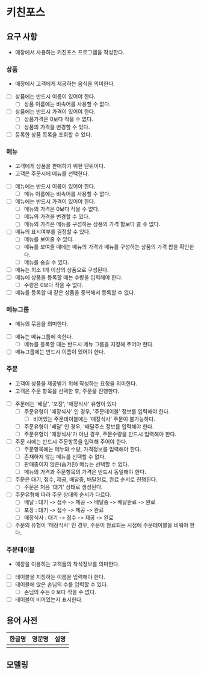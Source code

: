 # 키친포스

## 요구 사항
- 매장에서 사용하는 키친포스 프로그램을 작성한다.
### 상품
  - 매장에서 고객에게 제공하는 음식을 의미한다.
  - [ ] 상품에는 반드시 이름이 있어야 한다.
    - [ ] 상품 이름에는 비속어를 사용할 수 없다.
  - [ ] 상품에는 반드시 가격이 있어야 한다.
    - [ ] 상품가격은 0보다 작을 수 없다.
    - [ ] 상품의 가격을 변경할 수 있다.
  - [ ] 등록한 상품 목록을 조회할 수 있다.

### 메뉴
  - 고객에게 상품을 판매하기 위한 단위이다.
  - 고객은 주문시에 메뉴를 선택한다.
  - [ ] 메뉴에는 반드시 이름이 있어야 한다.
    - [ ] 메뉴 이름에는 비속어를 사용할 수 없다.
  - [ ] 메뉴에는 반드시 가격이 있어야 한다.
    - [ ] 메뉴의 가격은 0보다 작을 수 없다.
    - [ ] 메뉴의 가격을 변경할 수 있다.
    - [ ] 메뉴의 가격은 메뉴를 구성하는 상품의 가격 합보다 클 수 없다.
  - [ ] 메뉴의 표시여부를 결정할 수 있다.
    - [ ] 메뉴를 보여줄 수 있다.
    - [ ] 메뉴를 보여줄 때에는 메뉴의 가격과 메뉴를 구성하는 상품의 가격 합을 확인한다.
    - [ ] 메뉴를 숨길 수 있다.
  - [ ] 메뉴는 최소 1개 이상의 상품으로 구성된다.
  - [ ] 메뉴에 상품을 등록할 때는 수량을 입력해야 한다.
    - [ ] 수량은 0보다 작을 수 없다.
  - [ ] 메뉴를 등록할 때 같은 상품을 중복해서 등록할 수 없다.

### 메뉴그룹
- 메뉴의 묶음을 의미한다.
- [ ] 메뉴는 메뉴그룹에 속한다.
  - [ ] 메뉴를 등록할 때는 반드시 메뉴 그룹을 지정해 주어야 한다.
- [ ] 메뉴그룹에는 반드시 이름이 있어야 한다.

### 주문
 - 고객이 상품을 제공받기 위해 작성하는 요청을 의미한다.
 - 고객은 주문 항목을 선택한 후, 주문을 진행한다.
 - [ ] 주문에는 '배달', '포장', '매장식사' 유형이 있다
   - [ ] 주문유형이 '매장식사' 인 경우, '주문테이블' 정보를 입력해야 한다.
     - [ ] 비어있는 주문테이블에는 '매장식사' 주문이 불가능하다.
   - [ ] 주문유형이 '배달' 인 경우, '배달주소 정보를 입력해야 한다.
   - [ ] 주문유형이 '매장식사'가 아닌 경우, 주문수량을 만드시 입력해야 한다.
 - [ ] 주문 시에는 반드시 주문항목을 입력해 주어야 한다.
   - [ ] 주문항목에는 메뉴와 수량, 가격정보를 입력해야 한다.
   - [ ] 존재하지 않는 메뉴를 선택할 수 없다.
   - [ ] 판매중이지 않은(숨겨진) 메뉴는 선택할 수 없다.
   - [ ] 메뉴의 가격과 주문항목의 가격은 반드시 동일해야 한다.
 - [ ] 주문은 대기, 접수, 제공, 배달중, 배달완료, 완료 순서로 진행된다.
   - [ ] 주문은 처음 '대기' 상태로 생성된다.
 - [ ] 주문유형에 따라 주문 상태의 순서가 다르다.
   - [ ] 배달 : 대기 -> 접수 -> 제공 -> 배달중 -> 배달완료 -> 완료
   - [ ] 포장 : 대기 -> 접수 -> 제공 -> 완료
   - [ ] 매장식사 : 대기 -> 접수 -> 제공 -> 완료
 - [ ] 주문의 유형이 '매장식사' 인 경우, 주문이 완료되는 시점에 주문테이블을 비워야 한다.

### 주문테이블
 - 매장을 이용하는 고객들의 착석정보를 의미한다.
 - [ ] 테이블을 지칭하는 이름을 입력해야 한다.
 - [ ] 테이블에 앉은 손님의 수를 입력할 수 있다.
   - [ ] 손님의 수는 0 보다 작을 수 없다.
 - [ ] 테이블이 비어있는지 표시한다.

## 용어 사전

| 한글명 | 영문명 | 설명 |
| --- | --- | --- |
|  |  |  |

## 모델링

